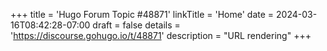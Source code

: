 +++
title = 'Hugo Forum Topic #48871'
linkTitle = 'Home'
date = 2024-03-16T08:42:28-07:00
draft = false
details = 'https://discourse.gohugo.io/t/48871'
description = "URL rendering"
+++
